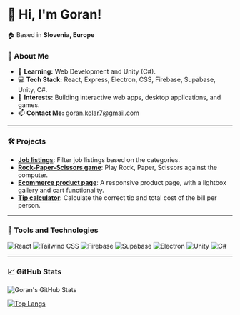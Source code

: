 # 👋 Hi, I'm Goran! 
🏠 Based in **Slovenia, Europe**

### 🌱 About Me
- 🚀 **Learning:** Web Development and Unity (C#).
- 💻 **Tech Stack:** React, Express, Electron, CSS, Firebase, Supabase,  Unity, C#.
- 🎯 **Interests:** Building interactive web apps, desktop applications, and games.
- 📫 **Contact Me:** [goran.kolar7@gmail.com](mailto:goran.kolar7@gmail.com)

---

### 🛠️ Projects
- **[Job listings](https://github.com/GoranK89/job-listings-with-filtering)**: Filter job listings based on the categories.
- **[Rock-Paper-Scissors game](https://github.com/GoranK89/rock-paper-scissors-master)**: Play Rock, Paper, Scissors against the computer.
- **[Ecommerce product page](https://github.com/GoranK89/ecommerce-product-page-main)**: A responsive product page, with a lightbox gallery and cart functionality.
- **[Tip calculator](https://github.com/GoranK89/tip-calculator-app-main)**: Calculate the correct tip and total cost of the bill per person.

---

### 🧰 Tools and Technologies
![React](https://img.shields.io/badge/React-61DAFB?style=for-the-badge&logo=react&logoColor=black)
![Tailwind CSS](https://img.shields.io/badge/Tailwind_CSS-38B2AC?style=for-the-badge&logo=tailwind-css&logoColor=white)
![Firebase](https://img.shields.io/badge/Firebase-FFCA28?style=for-the-badge&logo=firebase&logoColor=black)
![Supabase](https://img.shields.io/badge/Supabase-3ECF8E?style=for-the-badge&logo=supabase&logoColor=black)
![Electron](https://img.shields.io/badge/Electron-47848F?style=for-the-badge&logo=electron&logoColor=white)
![Unity](https://img.shields.io/badge/Unity-100000?style=for-the-badge&logo=unity&logoColor=white)
![C#](https://img.shields.io/badge/C%23-239120?style=for-the-badge&logo=csharp&logoColor=white)

---

### 📈 GitHub Stats
![Goran's GitHub Stats](https://github-readme-stats.vercel.app/api?username=GoranK89&show_icons=true&theme=radical)


[![Top Langs](https://github-readme-stats.vercel.app/api/top-langs/?username=GoranK89)]([https://github.com/GoranK89/GoranK89/edit/main/README.md])

<!---
GoranK89/GoranK89 is a ✨ special ✨ repository because its `README.md` (this file) appears on your GitHub profile.
You can click the Preview link to take a look at your changes.
--->
